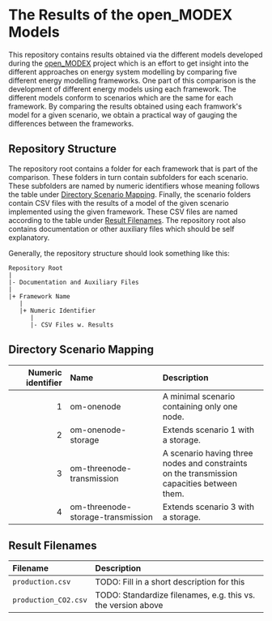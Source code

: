 # The Results of the open_MODEX Models

This repository contains results obtained via the different models
developed during the [open_MODEX][0] project which is an effort to get
insight into the different approaches on energy system modelling by
comparing five different energy modelling frameworks. One part of this
comparison is the development of different energy models using each
framework. The different models conform to scenarios which are the same
for each framework. By comparing the results obtained using each
framwork's model for a given scenario, we obtain a practical way of
gauging the differences between the frameworks.


## Repository Structure

The repository root contains a folder for each framework that is part of
the comparison. These folders in turn contain subfolders for each
scenario. These subfolders are named by numeric identifiers whose
meaning follows the table under
[Directory Scenario Mapping](#directory-scenario-mapping).
Finally, the scenario folders contain CSV files with the results of a
model of the given scenario implemented using the given framework.
These CSV files are named according to the table under
[Result Filenames](#result-filenames). The repository root also contains
documentation or other auxiliary files which should be self explanatory.

Generally, the repository structure should look something like this:

```
Repository Root
|
|- Documentation and Auxiliary Files
|
|+ Framework Name
   |
   |+ Numeric Identifier
      |
      |- CSV Files w. Results
```


## Directory Scenario Mapping

| Numeric identifier | Name | Description |
| ---: | :--- | :--- |
| 1 | om-onenode                        | A minimal scenario containing only one node. |
| 2 | om-onenode-storage                | Extends scenario 1 with a storage. |
| 3 | om-threenode-transmission         | A scenario having three nodes and constraints <br/> on the transmission capacities between them. |
| 4 | om-threenode-storage-transmission | Extends scenario 3 with a storage. |

## Result Filenames

| Filename | Description |
| :--- | :--- |
| `production.csv` | TODO: Fill in a short description for this |
| `production_CO2.csv` | TODO: Standardize filenames, e.g. this vs. the version above |


[0]: https://reiner-lemoine-institut.de/en/open_modex-2/
